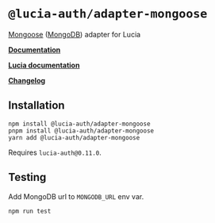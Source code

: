 # `@lucia-auth/adapter-mongoose`

[Mongoose](https://mongoosejs.com) ([MongoDB](https://www.mongodb.com)) adapter for Lucia

**[Documentation](https://lucia-auth.com/learn/adapters/mongoose)**

**[Lucia documentation](https://lucia-auth.com)**

**[Changelog](https://github.com/pilcrowOnPaper/lucia/blob/main/packages/adapter-mongoose/CHANGELOG.md)**

## Installation

```
npm install @lucia-auth/adapter-mongoose
pnpm install @lucia-auth/adapter-mongoose
yarn add @lucia-auth/adapter-mongoose
```

Requires `lucia-auth@0.11.0`.

## Testing

Add MongoDB url to `MONGODB_URL` env var.

```
npm run test
```
